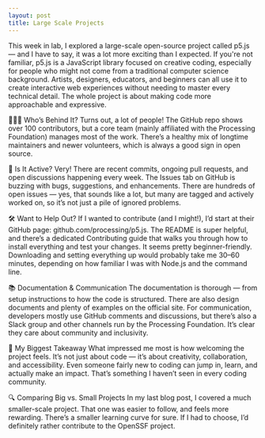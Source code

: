 ```yaml
---
layout: post
title: Large Scale Projects
---
```

This week in lab, I explored a large-scale open-source project called p5.js — and I have to say, it was a lot more exciting than I expected. If you're not familiar, p5.js is a JavaScript library focused on creative coding, especially for people who might not come from a traditional computer science background. Artists, designers, educators, and beginners can all use it to create interactive web experiences without needing to master every technical detail. The whole project is about making code more approachable and expressive.

👩🏽‍💻 Who’s Behind It?
Turns out, a lot of people! The GitHub repo shows over 100 contributors, but a core team (mainly affiliated with the Processing Foundation) manages most of the work. There’s a healthy mix of longtime maintainers and newer volunteers, which is always a good sign in open source.

🔄 Is It Active?
Very! There are recent commits, ongoing pull requests, and open discussions happening every week. The Issues tab on GitHub is buzzing with bugs, suggestions, and enhancements. There are hundreds of open issues — yes, that sounds like a lot, but many are tagged and actively worked on, so it’s not just a pile of ignored problems.

🛠️ Want to Help Out?
If I wanted to contribute (and I might!), I’d start at their GitHub page: github.com/processing/p5.js. The README is super helpful, and there’s a dedicated Contributing guide that walks you through how to install everything and test your changes. It seems pretty beginner-friendly. Downloading and setting everything up would probably take me 30–60 minutes, depending on how familiar I was with Node.js and the command line.

📚 Documentation & Communication
The documentation is thorough — from setup instructions to how the code is structured. There are also design documents and plenty of examples on the official site. For communication, developers mostly use GitHub comments and discussions, but there’s also a Slack group and other channels run by the Processing Foundation. It’s clear they care about community and inclusivity.

🌟 My Biggest Takeaway
What impressed me most is how welcoming the project feels. It’s not just about code — it’s about creativity, collaboration, and accessibility. Even someone fairly new to coding can jump in, learn, and actually make an impact. That’s something I haven’t seen in every coding community.

🔍 Comparing Big vs. Small Projects
In my last blog post, I covered a much smaller-scale project. That one was easier to follow, and feels more rewarding. There’s a smaller learning curve for sure. If I had to choose, I’d definitely rather contribute to the OpenSSF project.
